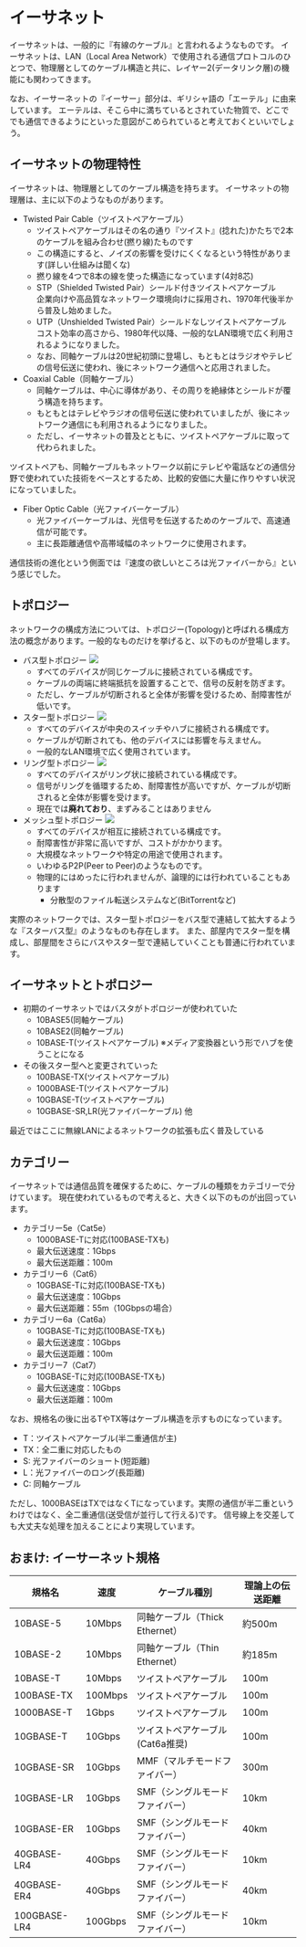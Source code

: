 # イーサネット

イーサネットは、一般的に『有線のケーブル』と言われるようなものです。
イーサネットは、LAN（Local Area Network）で使用される通信プロトコルのひとつで、物理層としてのケーブル構造と共に、レイヤー2(データリンク層)の機能にも関わってきます。

なお、イーサーネットの『イーサー」部分は、ギリシャ語の「エーテル」に由来しています。
エーテルは、そこら中に満ちているとされていた物質で、どこででも通信できるようにといった意図がこめられていると考えておくといいでしょう。

## イーサネットの物理特性

イーサネットは、物理層としてのケーブル構造を持ちます。
イーサネットの物理層は、主に以下のようなものがあります。

- Twisted Pair Cable（ツイストペアケーブル）
    - ツイストペアケーブルはその名の通り『ツイスト』(捻れた)かたちで2本のケーブルを組み合わせ(撚り線)たものです
    - この構造にすると、ノイズの影響を受けにくくなるという特性があります(詳しい仕組みは聞くな)
    - 撚り線を4つで8本の線を使った構造になっています(4対8芯)
    - STP（Shielded Twisted Pair）シールド付きツイストペアケーブル  
        企業向けや高品質なネットワーク環境向けに採用され、1970年代後半から普及し始めました。
    - UTP（Unshielded Twisted Pair）シールドなしツイストペアケーブル  
        コスト効率の高さから、1980年代以降、一般的なLAN環境で広く利用されるようになりました。
    - なお、同軸ケーブルは20世紀初頭に登場し、もともとはラジオやテレビの信号伝送に使われ、後にネットワーク通信へと応用されました。
- Coaxial Cable（同軸ケーブル）  
    - 同軸ケーブルは、中心に導体があり、その周りを絶縁体とシールドが覆う構造を持ちます。
    - もともとはテレビやラジオの信号伝送に使われていましたが、後にネットワーク通信にも利用されるようになりました。
    - ただし、イーサネットの普及とともに、ツイストペアケーブルに取って代わられました。

ツイストペアも、同軸ケーブルもネットワーク以前にテレビや電話などの通信分野で使われていた技術をベースとするため、比較的安価に大量に作りやすい状況になっていました。

- Fiber Optic Cable（光ファイバーケーブル）  
    - 光ファイバーケーブルは、光信号を伝送するためのケーブルで、高速通信が可能です。
    - 主に長距離通信や高帯域幅のネットワークに使用されます。

通信技術の進化という側面では『速度の欲しいところは光ファイバーから』という感じでした。

## トポロジー

ネットワークの構成方法については、トポロジー(Topology)と呼ばれる構成方法の概念があります。一般的なものだけを挙げると、以下のものが登場します。

- バス型トポロジー ![](images/t-bus.drawio.png)
    - すべてのデバイスが同じケーブルに接続されている構成です。
    - ケーブルの両端に終端抵抗を設置することで、信号の反射を防ぎます。
    - ただし、ケーブルが切断されると全体が影響を受けるため、耐障害性が低いです。
- スター型トポロジー ![](images/t-star.drawio.png)
    - すべてのデバイスが中央のスイッチやハブに接続される構成です。
    - ケーブルが切断されても、他のデバイスには影響を与えません。
    - 一般的なLAN環境で広く使用されています。
- リング型トポロジー ![](images/t-ring.drawio.png)
    - すべてのデバイスがリング状に接続されている構成です。
    - 信号がリングを循環するため、耐障害性が高いですが、ケーブルが切断されると全体が影響を受けます。
    - 現在では**廃れており**、まずみることはありません
- メッシュ型トポロジー ![](images/t-mesh.drawio.png)
    - すべてのデバイスが相互に接続されている構成です。
    - 耐障害性が非常に高いですが、コストがかかります。
    - 大規模なネットワークや特定の用途で使用されます。
    - いわゆるP2P(Peer to Peer)のようなものです。
    - 物理的にはめったに行われませんが、論理的には行われていることもあります
      - 分散型のファイル転送システムなど(BitTorrentなど)

実際のネットワークでは、スター型トポロジーをバス型で連結して拡大するような『スターバス型』のようなものも存在します。
また、部屋内でスター型を構成し、部屋間をさらにバスやスター型で連結していくことも普通に行われています。

## イーサネットとトポロジー

- 初期のイーサネットではバスタがトポロジーが使われていた
    - 10BASE5(同軸ケーブル)
    - 10BASE2(同軸ケーブル)
    - 10BASE-T(ツイストペアケーブル) ※メディア変換器という形でハブを使うことになる
- その後スター型へと変更されていった
    - 100BASE-TX(ツイストペアケーブル)
    - 1000BASE-T(ツイストペアケーブル)
    - 10GBASE-T(ツイストペアケーブル)
    - 10GBASE-SR,LR(光ファイバーケーブル) 他

最近ではここに無線LANによるネットワークの拡張も広く普及している

## カテゴリー

イーサネットでは通信品質を確保するために、ケーブルの種類をカテゴリーで分けています。
現在使われているもので考えると、大きく以下のものが出回っています。

- カテゴリー5e（Cat5e）
    - 1000BASE-Tに対応(100BASE-TXも)
    - 最大伝送速度：1Gbps
    - 最大伝送距離：100m
- カテゴリー6（Cat6）
    - 10GBASE-Tに対応(100BASE-TXも)
    - 最大伝送速度：10Gbps
    - 最大伝送距離：55m（10Gbpsの場合）
- カテゴリー6a（Cat6a）
    - 10GBASE-Tに対応(100BASE-TXも)
    - 最大伝送速度：10Gbps
    - 最大伝送距離：100m
- カテゴリー7（Cat7）
    - 10GBASE-Tに対応(100BASE-TXも)
    - 最大伝送速度：10Gbps
    - 最大伝送距離：100m

なお、規格名の後に出るTやTX等はケーブル構造を示すものになっています。
- T：ツイストペアケーブル(半二重通信が主)
- TX：全二重に対応したもの
- S: 光ファイバーのショート(短距離)
- L：光ファイバーのロング(長距離)
- C: 同軸ケーブル

ただし、1000BASEはTXではなくTになっています。実際の通信が半二重というわけではなく、全二重通信(送受信が並行して行える)です。
信号線上を交差しても大丈夫な処理を加えることにより実現しています。

## おまけ: イーサーネット規格

| 規格名         | 速度    | ケーブル種別                                      | 理論上の伝送距離  |
|----------------|---------|--------------------------------------------------|-------------------|
| 10BASE-5       | 10Mbps  | 同軸ケーブル（Thick Ethernet）                   | 約500m            |
| 10BASE-2       | 10Mbps  | 同軸ケーブル（Thin Ethernet）                    | 約185m            |
| 10BASE-T       | 10Mbps  | ツイストペアケーブル                             | 100m              |
| 100BASE-TX     | 100Mbps | ツイストペアケーブル                             | 100m              |
| 1000BASE-T     | 1Gbps   | ツイストペアケーブル                             | 100m              |
| 10GBASE-T      | 10Gbps  | ツイストペアケーブル (Cat6a推奨)                   | 100m              |
| 10GBASE-SR     | 10Gbps  | MMF（マルチモードファイバー）                    | 300m              |
| 10GBASE-LR     | 10Gbps  | SMF（シングルモードファイバー）                   | 10km              |
| 10GBASE-ER     | 10Gbps  | SMF（シングルモードファイバー）                   | 40km              |
| 40GBASE-LR4    | 40Gbps  | SMF（シングルモードファイバー）                   | 10km              |
| 40GBASE-ER4    | 40Gbps  | SMF（シングルモードファイバー）                   | 40km              |
| 100GBASE-LR4   | 100Gbps | SMF（シングルモードファイバー）                   | 10km              |
